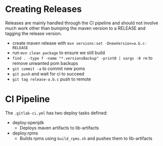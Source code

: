 # Creating Releases

Releases are mainly handled through the CI pipeline and should not involve much
work other than bumping the maven version to a RELEASE and tagging the release
version.

* create maven release with `mvn versions:set -DnewVersion=a.b.c-RELEASE`
* run `mvn clean package` to ensure we still build
* `find . -type f -name "*.versionsBackup" -print0 | xargs -0 rm` to remove unwanted pom backups
* `git commit -a` to commit new poms
* `git push` and wait for ci to succeed
* `git tag release-a.b.c` push to remote

# CI Pipeline

The `.gitlab-ci.yml` has two deploy tasks defined:

* deploy:openjdk
  * Deploys maven artifacts to lib-artifacts 
* deploy:rpms
  * Builds rpms using `build_rpms.sh` and pushes them to lib-artifacts
